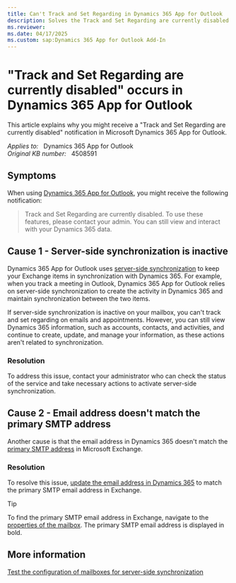 ```yaml
---
title: Can't Track and Set Regarding in Dynamics 365 App for Outlook
description: Solves the Track and Set Regarding are currently disabled notification that occurs when using Microsoft Dynamics 365 App for Outlook.
ms.reviewer: 
ms.date: 04/17/2025
ms.custom: sap:Dynamics 365 App for Outlook Add-In
---
```

# "Track and Set Regarding are currently disabled" occurs in Dynamics 365 App for Outlook

This article explains why you might receive a "Track and Set Regarding are currently disabled" notification in Microsoft Dynamics 365 App for Outlook.

_Applies to:_ &nbsp; Dynamics 365 App for Outlook  
_Original KB number:_ &nbsp; 4508591

## Symptoms

When using [Dynamics 365 App for Outlook](/dynamics365/outlook-app/overview), you might receive the following notification:

> Track and Set Regarding are currently disabled. To use these features, please contact your admin. You can still view and interact with your Dynamics 365 data.

## Cause 1 - Server-side synchronization is inactive

Dynamics 365 App for Outlook uses [server-side synchronization](/power-platform/admin/set-up-server-side-synchronization-of-email-appointments-contacts-and-tasks) to keep your Exchange items in synchronization with Dynamics 365. For example, when you track a meeting in Outlook, Dynamics 365 App for Outlook relies on server-side synchronization to create the activity in Dynamics 365 and maintain synchronization between the two items.

If server-side synchronization is inactive on your mailbox, you can't track and set regarding on emails and appointments. However, you can still view Dynamics 365 information, such as accounts, contacts, and activities, and continue to create, update, and manage your information, as these actions aren't related to synchronization.

### Resolution

To address this issue, contact your administrator who can check the status of the service and take necessary actions to activate server-side synchronization.

## Cause 2 - Email address doesn't match the primary SMTP address

Another cause is that the email address in Dynamics 365 doesn't match the [primary SMTP address](/Exchange/email-addresses-and-address-books/email-address-policies/email-address-policies#email-address-templates) in Microsoft Exchange.

### Resolution

To resolve this issue, [update the email address in Dynamics 365](/dynamics365/outlook-addin/user-guide/outlook-email-address-should-same#change-the-email-address-in-dynamics-365-apps-to-match-the-outlook-address) to match the primary SMTP email address in Exchange.

> [!TIP]
> To find the primary SMTP email address in Exchange, navigate to the [properties of the mailbox](/exchange/recipients/user-mailboxes/user-mailboxes#change-user-mailbox-properties). The primary SMTP email address is displayed in bold.

## More information

[Test the configuration of mailboxes for server-side synchronization](/power-platform/admin/connect-exchange-online#test-the-configuration-of-mailboxes)

